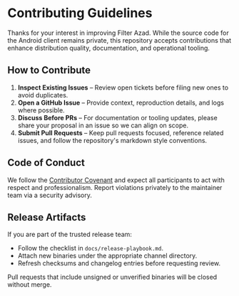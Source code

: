 # Contributing Guidelines

Thanks for your interest in improving Filter Azad. While the source code for
the Android client remains private, this repository accepts contributions that
enhance distribution quality, documentation, and operational tooling.

## How to Contribute

1. **Inspect Existing Issues** – Review open tickets before filing new ones to
   avoid duplicates.
2. **Open a GitHub Issue** – Provide context, reproduction details, and logs
   where possible.
3. **Discuss Before PRs** – For documentation or tooling updates, please share
   your proposal in an issue so we can align on scope.
4. **Submit Pull Requests** – Keep pull requests focused, reference related
   issues, and follow the repository's markdown style conventions.

## Code of Conduct

We follow the [Contributor Covenant](https://www.contributor-covenant.org/) and
expect all participants to act with respect and professionalism. Report
violations privately to the maintainer team via a security advisory.

## Release Artifacts

If you are part of the trusted release team:

- Follow the checklist in `docs/release-playbook.md`.
- Attach new binaries under the appropriate channel directory.
- Refresh checksums and changelog entries before requesting review.

Pull requests that include unsigned or unverified binaries will be closed
without merge.
